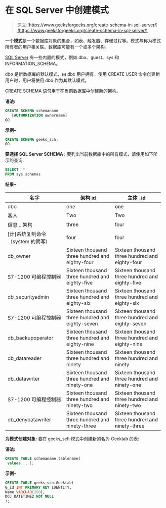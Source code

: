 # 在 SQL Server 中创建模式

> 原文:[https://www.geeksforgeeks.org/create-schema-in-sql-server/](https://www.geeksforgeeks.org/create-schema-in-sql-server/)

一个**模式**是一个数据库对象的集合，如表、触发器、存储过程等。模式与称为模式所有者的用户相关联。数据库可能有一个或多个架构。

[SQL Server](https://www.geeksforgeeks.org/sql-tutorial/#sql-server) 有一些内置的模式，例如:dbo、guest、sys 和 INFORMATION_SCHEMA。

dbo 是新数据库的默认模式，由 dbo 用户拥有。使用 CREATE USER 命令创建新用户时，用户将使用 dbo 作为其默认模式。

CREATE SCHEMA 语句用于在当前数据库中创建新的架构。

**语法:**

```sql
CREATE SCHEMA schemaname
   [AUTHORIZATION ownername]
GO
```

**示例–**

```sql
CREATE SCHEMA geeks_sch;
GO 
```

**要选择 SQL Server SCHEMA :**
要列出当前数据库中的所有模式，请使用如下所示的查询:

```sql
SELECT  *
FROM sys.schemas 
```

**结果–**

<center>

| 名字 | 架构 id | 主体 _id |
| --- | --- | --- |
| dbo | one | one |
| 客人 | Two | Two |
| 信息 _ 架构 | three | four |
| [计]系统复制命令（system 的简写） | four | four |
| db_owner | Sixteen thousand three hundred and eighty-four | Sixteen thousand three hundred and eighty-four |
| S7-1200 可编程控制器 | Sixteen thousand three hundred and eighty-five | Sixteen thousand three hundred and eighty-five |
| db_securityadmin | Sixteen thousand three hundred and eighty-six | Sixteen thousand three hundred and eighty-six |
| S7-1200 可编程控制器 | Sixteen thousand three hundred and eighty-seven | Sixteen thousand three hundred and eighty-seven |
| db_backupoperator | Sixteen thousand three hundred and eighty-nine | Sixteen thousand three hundred and eighty-nine |
| db_datareader | Sixteen thousand three hundred and ninety | Sixteen thousand three hundred and ninety |
| db_datawriter | Sixteen thousand three hundred and ninety-one | Sixteen thousand three hundred and ninety-one |
| S7-1200 可编程控制器 | Sixteen thousand three hundred and ninety-two | Sixteen thousand three hundred and ninety-two |
| db_denydatawriter | Sixteen thousand three hundred and ninety-three | Sixteen thousand three hundred and ninety-three |

</center>

**为模式创建对象:**
要在 geeks_sch 模式中创建新的名为 Geektab 的表:

**语法:**

```sql
CREATE TABLE schemaname.tablename(
 values... );
```

**示例–**

```sql
CREATE TABLE geeks_sch.Geektab(
G_id INT PRIMARY KEY IDENTITY, 
Name VARCHAR(200), 
DOJ DATETIME2 NOT NULL
); 
```